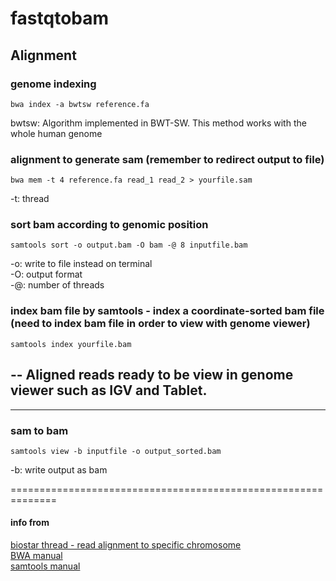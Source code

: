 # fastqtobam

## Alignment

### genome indexing 
```
bwa index -a bwtsw reference.fa
```
bwtsw: Algorithm implemented in BWT-SW. This method works with the whole human genome

### alignment to generate sam (remember to redirect output to file)
```
bwa mem -t 4 reference.fa read_1 read_2 > yourfile.sam  
```
-t: thread

### sort bam according to genomic position 
```
samtools sort -o output.bam -O bam -@ 8 inputfile.bam  
```
-o: write to file instead on terminal  
-O: output format  
-@: number of threads

### index bam file by samtools - index a coordinate-sorted bam file (need to index bam file in order to view with genome viewer)
```
samtools index yourfile.bam 
```
## -- Aligned reads ready to be view in genome viewer such as IGV and Tablet. 

--------------------------------------------------------------------------------------------------------
### sam to bam 
```
samtools view -b inputfile -o output_sorted.bam
```
-b: write output as bam

==============================================================

#### info from 
[biostar thread - read alignment to specific chromosome](https://www.biostars.org/p/65146/)  
[BWA manual](http://bio-bwa.sourceforge.net/bwa.shtml)  
[samtools manual](http://www.htslib.org/doc/samtools-1.1.html)
